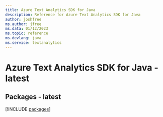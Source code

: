 ```yaml
---
title: Azure Text Analytics SDK for Java
description: Reference for Azure Text Analytics SDK for Java
author: joshfree
ms.author: jfree
ms.data: 01/12/2023
ms.topic: reference
ms.devlang: java
ms.service: textanalytics
---
```

# Azure Text Analytics SDK for Java - latest
## Packages - latest
[!INCLUDE [packages](text-analytics-index.md)]